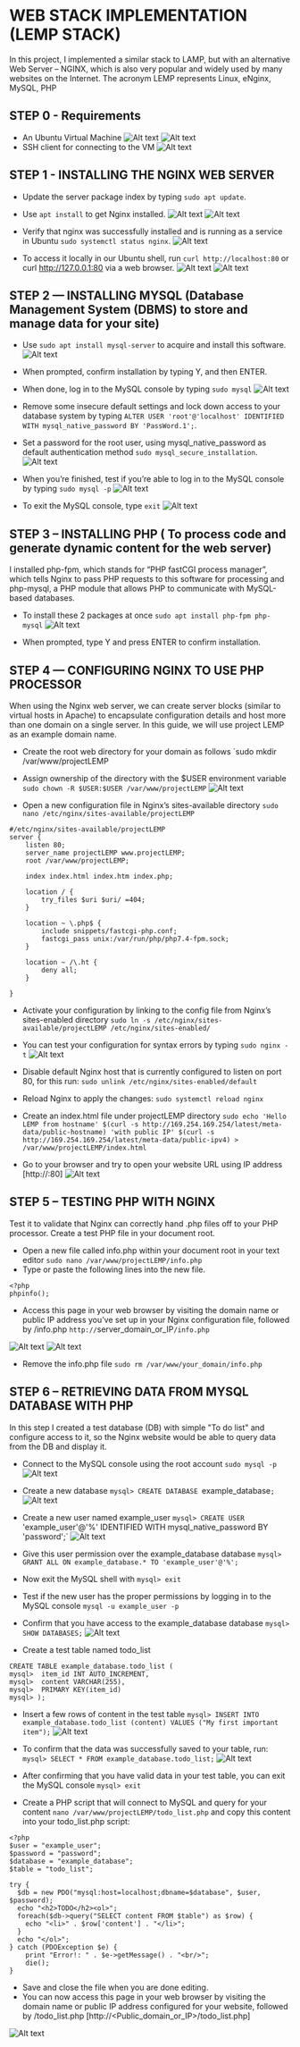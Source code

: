# WEB STACK IMPLEMENTATION (LEMP STACK)

In this project, I implemented a similar stack to LAMP, but with an alternative Web Server – NGINX, which is also very popular and widely used by many websites on the Internet.
The acronym LEMP represents Linux, eNginx, MySQL, PHP

## STEP 0 - Requirements
- An Ubuntu Virtual Machine
![Alt text](<IMAGES/EC2 _running.png>)
![Alt text](IMAGES/EC2_successful.png)
- SSH client for connecting to the VM
![Alt text](<IMAGES/PUTTY _sucessful.png>)
## STEP 1 - INSTALLING THE NGINX WEB SERVER
- Update the server package index by typing `sudo apt update`.
- Use `apt install` to get Nginx installed.
![Alt text](IMAGES/APT_update.png)
![Alt text](<IMAGES/install nginx.png>)
- Verify that nginx was successfully installed and is running as a service in Ubuntu `sudo systemctl status nginx`.
![Alt text](<IMAGES/status nginx.png>)

- To access it locally in our Ubuntu shell, run `curl http://localhost:80` or curl http://127.0.0.1:80 via a web browser.
![Alt text](<IMAGES/check how we can access it locally in our Ubuntu shell.png>)
![Alt text](IMAGES/check_web_browser.png)

## STEP 2 — INSTALLING MYSQL  (Database Management System (DBMS) to store and manage data for your site)

- Use `sudo apt install mysql-server` to acquire and install this software.
![Alt text](IMAGES/install_mysql-server.png)


- When prompted, confirm installation by typing Y, and then ENTER.
- When done, log in to the MySQL console by typing `sudo mysql`
![Alt text](<IMAGES/sudo mysql.png>)


- Remove some insecure default settings and lock down access to your database system by typing `ALTER USER 'root'@'localhost' IDENTIFIED WITH mysql_native_password BY 'PassWord.1';`. 


- Set a password for the root user, using mysql_native_password as default authentication method `sudo mysql_secure_installation`.
![Alt text](<IMAGES/Start_ the_ interactive_ scrip.png>)

- When you’re finished, test if you’re able to log in to the MySQL console by typing `sudo mysql -p`
![Alt text](<IMAGES/mysql -p.png>)
- To exit the MySQL console, type `exit`
![Alt text](IMAGES/exit.png)
## STEP 3 – INSTALLING PHP ( To process code and generate dynamic content for the web server)

I installed php-fpm, which stands for “PHP fastCGI process manager”, which tells Nginx to pass PHP requests to this software for processing and php-mysql, a PHP module that allows PHP to communicate with MySQL-based databases.

- To install these 2 packages at once `sudo apt install php-fpm php-mysql`
![Alt text](<IMAGES/INSTALLING _PHP.png>)

- When prompted, type Y and press ENTER to confirm installation.

## STEP 4 — CONFIGURING NGINX TO USE PHP PROCESSOR

When using the Nginx web server, we can create server blocks (similar to virtual hosts in Apache) to encapsulate configuration details and host more than one domain on a single server. In this guide, we will use project LEMP as an example domain name.

- Create the root web directory for your domain as follows `sudo mkdir /var/www/projectLEMP 
- Assign ownership of the directory with the $USER environment variable `sudo chown -R $USER:$USER /var/www/projectLEMP`
![Alt text](IMAGES/mkdir_php.png)


- Open a new configuration file in Nginx’s sites-available directory `sudo nano /etc/nginx/sites-available/projectLEMP` 
```
#/etc/nginx/sites-available/projectLEMP 
server {
	listen 80;
	server_name projectLEMP www.projectLEMP;
	root /var/www/projectLEMP;
 
	index index.html index.htm index.php;
 
	location / {
    	try_files $uri $uri/ =404;
	}
 
	location ~ \.php$ {
    	include snippets/fastcgi-php.conf;
    	fastcgi_pass unix:/var/run/php/php7.4-fpm.sock;
 	}
 
	location ~ /\.ht {
    	deny all;
	}
 
}
```

- Activate your configuration by linking to the config file from Nginx’s sites-enabled directory `sudo ln -s /etc/nginx/sites-available/projectLEMP /etc/nginx/sites-enabled/`
- You can test your configuration for syntax errors by typing `sudo nginx -t`
![Alt text](IMAGES/mkdir_php.png)


- Disable default Nginx host that is currently configured to listen on port 80, for this run: `sudo unlink /etc/nginx/sites-enabled/default`
- Reload Nginx to apply the changes: `sudo systemctl reload nginx`
- Create an index.html file under projectLEMP directory
`sudo echo 'Hello LEMP from hostname' $(curl -s http://169.254.169.254/latest/meta-data/public-hostname) 'with public IP' $(curl -s http://169.254.169.254/latest/meta-data/public-ipv4) > /var/www/projectLEMP/index.html`
- Go to your browser and try to open your website URL using IP address [http://<Public-IP-Address>:80]
![Alt text](IMAGES/PHP_INTERFACE.png)

## STEP 5 – TESTING PHP WITH NGINX
Test it to validate that Nginx can correctly hand .php files off to your PHP processor.
Create a test PHP file in your document root.
- Open a new file called info.php within your document root in your text editor `sudo nano /var/www/projectLEMP/info.php`
- Type or paste the following lines into the new file.
```
<?php
phpinfo();
```
-  Access this page in your web browser by visiting the domain name or public IP address you’ve set up in your Nginx configuration file, followed by /info.php `http://`server_domain_or_IP`/info.php`

![Alt text](IMAGES/PHP_INFO.png)
![Alt text](IMAGES/PHP_INFO_CLI.png)
- Remove the info.php file `sudo rm /var/www/your_domain/info.php`

## STEP 6 – RETRIEVING DATA FROM MYSQL DATABASE WITH PHP
In this step I created a test database (DB) with simple "To do list" and configure access to it, so the Nginx website would be able to query data from the DB and display it.

- Connect to the MySQL console using the root account `sudo mysql -p`
![Alt text](<IMAGES/mysql -p.png>)
- Create a new database `mysql> CREATE DATABASE `example_database`;`
![Alt text](<IMAGES/CREATE_ DATABASE.png>)
- Create a new user named example_user `mysql> CREATE USER `'example_user'@'%' IDENTIFIED WITH mysql_native_password BY 'password';`
![Alt text](<IMAGES/mysql user.png>)


- Give this user permission over the example_database database `mysql> GRANT ALL ON example_database.* TO 'example_user'@'%';`
- Now exit the MySQL shell with `mysql> exit`
- Test if the new user has the proper permissions by logging in to the MySQL console `mysql -u example_user -p`
- Confirm that you have access to the example_database database `mysql> SHOW DATABASES;`
![Alt text](IMAGES/6_Show_database_(default_DB).png)

- Create a test table named todo_list
```
CREATE TABLE example_database.todo_list (
mysql> 	item_id INT AUTO_INCREMENT,
mysql> 	content VARCHAR(255),
mysql> 	PRIMARY KEY(item_id)
mysql> );

```

- Insert a few rows of content in the test table `mysql> INSERT INTO example_database.todo_list (content) VALUES ("My first important item");`
![Alt text](IMAGES/6_DB_table_from_terminal.png)


- To confirm that the data was successfully saved to your table, run: `mysql> SELECT * FROM example_database.todo_list;`
![Alt text](IMAGES/mysqldb.png)

- After confirming that you have valid data in your test table, you can exit the MySQL console `mysql> exit`
- Create a PHP script that will connect to MySQL and query for your content `nano /var/www/projectLEMP/todo_list.php` and copy this content into your todo_list.php script:

```
<?php
$user = "example_user";
$password = "password";
$database = "example_database";
$table = "todo_list";
 
try {
  $db = new PDO("mysql:host=localhost;dbname=$database", $user, $password);
  echo "<h2>TODO</h2><ol>";
  foreach($db->query("SELECT content FROM $table") as $row) {
	echo "<li>" . $row['content'] . "</li>";
  }
  echo "</ol>";
} catch (PDOException $e) {
	print "Error!: " . $e->getMessage() . "<br/>";
	die();
}

```
- Save and close the file when you are done editing.
- You can now access this page in your web browser by visiting the domain name or public IP address configured for your website, followed by /todo_list.php [http://<Public_domain_or_IP>/todo_list.php]

![Alt text](IMAGES/Hello_from_db_table.png)